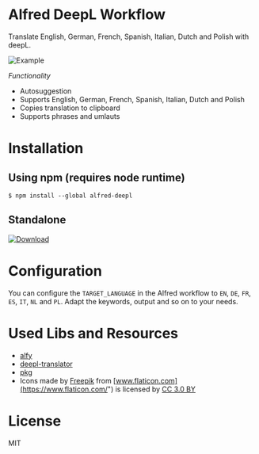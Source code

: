 # Alfred DeepL Workflow
Translate English, German, French, Spanish, Italian, Dutch and Polish with deepL.

![Example](https://raw.github.com/alexander-heimbuch/deepl-alfred-workflow/master/example.gif)

_Functionality_

* Autosuggestion
* Supports  English, German, French, Spanish, Italian, Dutch and Polish
* Copies translation to clipboard
* Supports phrases and umlauts

# Installation

## Using npm (requires node runtime)

```
$ npm install --global alfred-deepl
```

## Standalone

[![Download](https://raw.github.com/alexander-heimbuch/deepl-alfred-workflow/master/workflow-icon.png)](https://github.com/alexander-heimbuch/deepl-alfred-workflow/releases/latest)

# Configuration

You can configure the `TARGET_LANGUAGE` in the Alfred workflow to `EN`, `DE`, `FR`, `ES`, `IT`, `NL` and `PL`. Adapt the keywords, output and so on to your needs. 

# Used Libs and Resources

* [alfy](https://github.com/sindresorhus/alfy) 
* [deepl-translator](https://github.com/vsetka/deepl-translator)
* [pkg](https://github.com/zeit/pkg)
* Icons made by [Freepik](http://www.freepik.com) from [www.flaticon.com](https://www.flaticon.com/") is licensed by [CC 3.0 BY](http://creativecommons.org/licenses/by/3.0/)

# License

MIT
